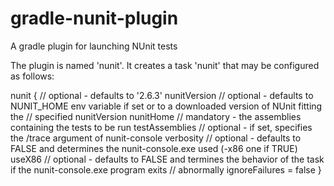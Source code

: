 gradle-nunit-plugin
===================

A gradle plugin for launching NUnit tests

The plugin is named 'nunit'. It creates a task 'nunit' that may be configured as follows:

nunit {
    // optional - defaults to '2.6.3'
    nunitVersion
    // optional - defaults to NUNIT_HOME env variable if set or to a downloaded version of NUnit fitting the
    // specified nunitVersion
    nunitHome
    // mandatory - the assemblies containing the tests to be run
    testAssemblies
    // optional - if set, specifies the /trace argument of nunit-console
    verbosity
    // optional - defaults to FALSE and determines the nunit-console.exe used (-x86 one if TRUE)
    useX86
    // optional - defaults to FALSE and termines the behavior of the task if the nunit-console.exe program exits
    // abnormally
    ignoreFailures = false
}
